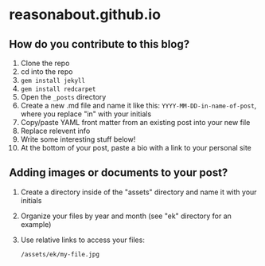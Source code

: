 # reasonabout.github.io

## How do you contribute to this blog?

1. Clone the repo
2. cd into the repo
3. `gem install jekyll`
4. `gem install redcarpet`
5. Open the `_posts` directory
6. Create a new .md file and name it like this: `YYYY-MM-DD-in-name-of-post`, where you replace "in" with your initials
7. Copy/paste YAML front matter from an existing post into your new file
8. Replace relevent info
9. Write some interesting stuff below!
10. At the bottom of your post, paste a bio with a link to your personal site

## Adding images or documents to your post?

1. Create a directory inside of the "assets" directory and name it with your initials
2. Organize your files by year and month (see "ek" directory for an example)
3. Use relative links to access your files:

    `/assets/ek/my-file.jpg`
